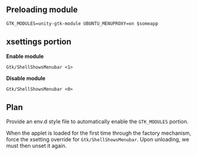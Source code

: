 Preloading module
-----------------

    GTK_MODULES=unity-gtk-module UBUNTU_MENUPROXY=on $someapp

xsettings portion
------------------

**Enable module**

    Gtk/ShellShowsMenubar <1>

**Disable module**

    Gtk/ShellShowsMenubar <0>


Plan
-----

Provide an env.d style file to automatically enable the `GTK_MODULES`
portion.

When the applet is loaded for the first time through the factory mechanism,
force the xsetting override for `Gtk/ShellShowsMenubar`. Upon unloading, we
must then unset it again.
